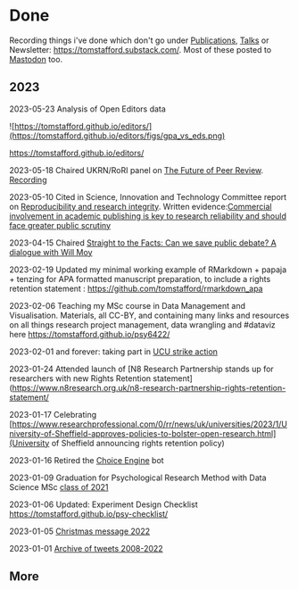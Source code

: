 # Done

Recording things i've done which don't go under [Publications](https://tomstafford.sites.sheffield.ac.uk/outputs/scholarly-publications), 
[Talks](https://tomstafford.sites.sheffield.ac.uk/outputs/talks) or Newsletter: <https://tomstafford.substack.com/>. Most of these posted to [Mastodon](https://mastodon.online/@tomstafford) too.



## 2023

2023-05-23 Analysis of Open Editors data

![https://tomstafford.github.io/editors/](https://tomstafford.github.io/editors/figs/gpa_vs_eds.png)

<https://tomstafford.github.io/editors/>

2023-05-18 Chaired UKRN/RoRI panel on [The Future of Peer Review](https://www.ukrn.org/event/future-of-peer-review-may2023/). [Recording](https://www.youtube.com/channel/UC_gar6y864eLGfX7zJSWd5w) 

2023-05-10 Cited in Science, Innovation and Technology Committee report on [Reproducibility and research integrity](https://publications.parliament.uk/pa/cm5803/cmselect/cmsctech/101/summary.html). Written evidence:[Commercial involvement in academic publishing is key to research reliability and should face greater public scrutiny](https://osf.io/preprints/metaarxiv/rjmvh)

2023-04-15 Chaired [Straight to the Facts: Can we save public debate? A dialogue with Will Moy](https://www.eventbrite.co.uk/e/straight-to-the-facts-can-we-save-public-debate-a-dialogue-with-will-moy-tickets-546336496167)

2023-02-19 Updated my minimal working example of RMarkdown + papaja + tenzing for APA formatted manuscript preparation, to include a rights retention statement : <https://github.com/tomstafford/rmarkdown_apa>

2023-02-06 Teaching my MSc course in Data Management and Visualisation. Materials, all CC-BY, and containing many links and resources on all things research project management, data wrangling and #dataviz  here <https://tomstafford.github.io/psy6422/>

2023-02-01 and forever: taking part in [UCU strike action](https://mastodon.online/@tomstafford/109788334770383538)

2023-01-24 Attended launch of [N8 Research Partnership stands up for researchers with new Rights Retention statement](https://www.n8research.org.uk/n8-research-partnership-rights-retention-statement/

2023-01-17 Celebrating [https://www.researchprofessional.com/0/rr/news/uk/universities/2023/1/University-of-Sheffield-approves-policies-to-bolster-open-research.html](University of Sheffield announcing rights retention policy)

2023-01-16 Retired the [Choice Engine](https://tomstafford.github.io/choice-engine-text/) bot

2023-01-09 Graduation for Psychological Research Method with Data Science MSc [class of 2021](https://mastodon.online/@tomstafford/109659193946308768)

2023-01-06 Updated: Experiment Design Checklist <https://tomstafford.github.io/psy-checklist/>

2023-01-05 [Christmas message 2022](https://tomstafford.sites.sheffield.ac.uk/news/christmas-message-2022)

2023-01-01 [Archive of tweets 2008-2022](https://idiolect.org.uk/tweets/)
## More


